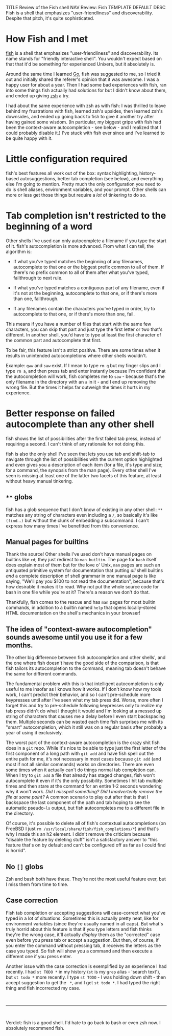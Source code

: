 TITLE Review of the Fish shell
NAV Review: Fish
TEMPLATE DEFAULT
DESC Fish is a shell that emphasizes "user-friendliness" and discoverability. Despite that pitch, it's quite sophisticated.

# How Fish and I met

[fish](https://fishshell.com) is a shell that emphasizes "user-friendliness" and discoverability. Its name stands for "friendly interactive shell". You wouldn't expect based on that that it'd be something for experienced Unixers, but it absolutely is.

Around the same time I learned [Go](go), fish was suggested to me, so I tried it out and initially shared the referer's opinion that it was awesome. I was a happy user for about a year. Then I had some bad experiences with fish, ran into some things fish actually had solutions for but I didn't know about them, and ended up giving [zsh](http://zsh.sourceforge.net) a try.

I had about the same experience with zsh as with fish: I was thrilled to leave behind my frustrations with fish, learned zsh's upsides, then learned zsh's downsides, and ended up going back to fish to give it another try after having gained some wisdom. (In particular, my biggest gripe with fish had been the context-aware autocompletion - see below - and I realized that I could probably disable it.) I've stuck with fish ever since and I've learned to be quite happy with it.

<h1 class="good">Little configuration required</h1>

fish's best features all work out of the box: syntax highlighting, history-based autosuggestions, better tab completion (see below), and everything else I'm going to mention. Pretty much the only configuration you need to do is shell aliases, environment variables, and your prompt. Other shells can more or less get those things but require a *lot* of tinkering to do so.

<h1 class="good">Tab completion isn't restricted to the beginning of a word</h1>

Other shells I've used can only autocomplete a filename if you type the start of it. fish's autocompletion is more advanced. From what I can tell, the algorithm is:

* If what you've typed matches the beginning of any filenames, autocomplete to that one or the biggest prefix common to all of them. If there's no prefix common to all of them after what you've typed, fallthrough to next rule.

* If what you've typed matches a contiguous part of any filename, even if it's not at the beginning, autocomplete to that one, or if there's more than one, fallthrough.

* If any filenames contain the characters you've typed in order, try to autocomplete to that one, or if there's more than one, fail.

This means if you have a number of files that start with the same few characters, you can skip that part and just type the first letter or two that's different. In another shell, you'd have to type at least the first character of the common part and autocomplete that first.

To be fair, this feature isn't a strict positive. There are some times when it results in unintended autocompletions where other shells wouldn't.

<div class="indent">

Example: `qww` and `saw` exist. If I mean to type `rm q` but my finger slips and I type `rm a`, and then press tab and enter instantly because I'm confident that the autocompletion will work, fish completes me to `saw` - because that's the only filename in the directory with an `a` in it - and I end up removing the wrong file. But the times it helps far outweigh the times it hurts in my experience.

</div>

<h1 class="good">Better response on failed autocomplete than any other shell</h1>

fish shows the list of possibilities after the first failed tab press, instead of requiring a second. I can't think of any rationale for not doing this.

fish is also the only shell I've seen that lets you use tab and shift-tab to navigate through the list of possibilities with the current option highlighted and even gives you a description of each item (for a file, it's type and size; for a command, the synopsis from the man page). Every other shell I've seen is missing at least one of the latter two facets of this feature, at least without heavy manual tinkering.

<h2 class="good"><code>**</code> globs</h2>

fish has a glob sequence that I don't know of existing in any other shell: `**` matches any string of characters even including a `/`, so basically it's like `(find`...`)` but without the clunk of embedding a subcommand. I can't express how many times I've benefitted from this convenience.

<h2 class="good">Manual pages for builtins</h2>

Thank the source! Other shells I've used don't have manual pages on builtins like `cd`; they just redirect to `man builtin`. The page for `bash` itself does explain most of them but for the love o' Unix, `man` pages are such an antiquated primitive system for documentation that putting *all* shell builtins *and* a complete description of shell grammar in one manual page is like saying, "We'll pay you $100 to not read the documentation", because that's how desirable it makes it to read. Why not put the whole source code for bash in one file while you're at it? There's a reason we don't do that.

Thankfully, fish comes to the rescue and has `man` pages for most builtin commands, in addition to a builtin named `help` that opens locally-stored HTML documentation on the shell's mechanics in your browser!

<!--Maybe the cd functionality-->

<h2 class="bad">The idea of "context-aware autocompletion" sounds awesome until you use it for a few months.</h2>

The other big difference between fish autocompletion and other shells', and the one where fish doesn't have the good side of the comparison, is that fish tailors its autocompletion to the command, meaning tab doesn't behave the same for different commands.

The fundamental problem with this is that intelligent autocompletion is only useful to me insofar as I knows how it works. If I don't know how my tools work, I can't predict their behavior, and so I can't pre-schedule more keypresses until after I've seen what my tab press did. Worse, more often I forget this and try to pre-schedule following keypresses only to realize my tab press didn't do what I thought it would and I'm looking at a messed up string of characters that causes me a delay before I even start backspacing them. Multiple seconds can be wasted each time fish surprises me with its "smart" autocompletion, which it still was on a regular basis after probably a year of using it exclusively.

The worst part of the context-aware autocompletion is the crazy shit fish does in a `git` repo. While it's nice to be able to type just the first letter of the first component of a long path with `git add`  and have fish spell out the entire path for me, it's not necessary in most cases because `git add` (and most if not all similar commands) works on directories. There are even some times when it actually can't do things normal tab completion can. When I try to `git add` a file that already has staged changes, fish won't autocomplete it even if it's the only possibility. Sometimes I hit tab multiple times and then stare at the command for an entire 1-2 seconds wondering why it won't work. *Did I misspell something? Did I inadvertenly remove the file at some point?* A common scenario to play out after that is that I backspace the last component of the path and tab hoping to see the automatic pseudo-`ls` output, but fish autocompletes me to a different file in the directory.

Of course, it's possible to delete all of fish's contextual autocompletions (on FreeBSD I just `rm /usr/local/share/fish/fish_completions/*`) and that's why I made this an h2 element. I didn't remove the criticism because "disable the feature by deleting stuff" isn't a satisfactory answer to "this feature that's on by default and can't be configured off as far as I could find is horrid".

<h2 class="bad">No <code>[]</code> globs</h2>

Zsh and bash both have these. They're not the most useful feature ever, but I miss them from time to time.

<h2 class="bad">Case correction</h2>

Fish tab completion or accepting suggestions will case-correct what you've typed in a lot of situations. Sometimes this is actually pretty neat, like for environment variables (since they're usually named in all caps). But what's truly horrid about this feature is that if you type letters and fish thinks they're the wrong case, it'll actually *display* them as the "corrected" case even before you press tab or accept a suggestion. But then, of course, if you enter the command without pressing tab, it receives the letters as the case you typed. So fish will show you a command and then execute a different one if you press enter.

Another issue with the case correction is exemplified by an experience I had recently. I had `st TODO *` in my history (`st` is my `grep` alias - 'search text'), but `st todo *` more recently. I type `st TODO` - I was holding down shift - then accept suggestion to get the ` *`, and I get `st todo *`. I had typed the right thing and fish incorrected my case.

<br>

---

<br>

Verdict: fish is a good shell. I'd hate to go back to bash or even zsh now. I absolutely recommend fish.
